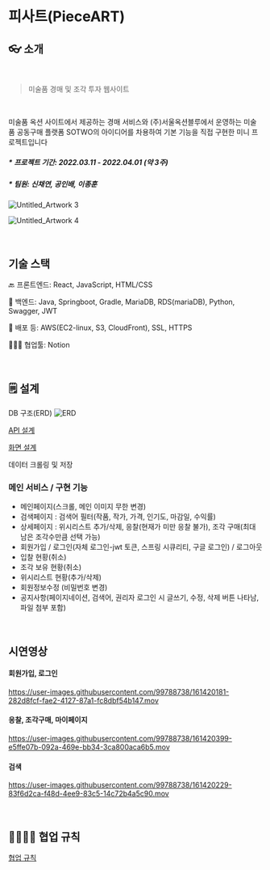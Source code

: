 # 피사트(PieceART)

## 👓 소개

<br>

> 미술품 경매 및 조각 투자 웹사이트
<br>

미술품 옥션 사이트에서 제공하는 경매 서비스와 (주)서울옥션블루에서 운영하는 미술품 공동구매 플랫폼 SOTWO의 아이디어를 차용하여 기본 기능을 직접 구현한 미니 프로젝트입니다

##### * 프로젝트 기간: 2022.03.11 - 2022.04.01 (약 3주)
##### * 팀원: 신채연, 공인배, 이종훈


![Untitled_Artwork 3](https://user-images.githubusercontent.com/99788738/161419579-4c364267-f288-4938-bdab-bb00472598be.jpg)

![Untitled_Artwork 4](https://user-images.githubusercontent.com/99788738/161419585-5f9f80ad-5bfd-4c16-95d1-3180875d00f8.jpg)


<br>

## 기술 스택

🔙 프론트엔드: React, JavaScript, HTML/CSS

📲 백엔드: Java, Springboot, Gradle, MariaDB, RDS(mariaDB), Python, Swagger, JWT

📃 배포 등: AWS(EC2-linux, S3, CloudFront), SSL, HTTPS

👨‍👨‍👧  협업툴: Notion

<br>

## 🗒 설계

DB 구조(ERD)
![ERD](https://user-images.githubusercontent.com/99788738/161421512-bfe5b98e-1db3-4636-b77f-9be1e2d37f4e.png)

<a href="https://github.com/botonger/pieceart_back/blob/main/doc/api.md">API 설계</a>

<a href="https://github.com/botonger/pieceart_back/blob/main/doc/frame.md">화면 설계</a>

데이터 크롤링 및 저장

### 메인 서비스 / 구현 기능

- 메인페이지(스크롤, 메인 이미지 무한 변경)
- 검색페이지 : 검색어 필터(작품, 작가, 가격, 인기도, 마감일, 수익률)
- 상세페이지 : 위시리스트 추가/삭제, 응찰(현재가 미만 응찰 불가), 조각 구매(최대 남은 조각수만큼 선택 가능)
- 회원가입 / 로그인(자체 로그인-jwt 토큰, 스프링 시큐리티, 구글 로그인) / 로그아웃
- 입찰 현황(취소)
- 조각 보유 현황(취소)
- 위시리스트 현황(추가/삭제)
- 회원정보수정 (비밀번호 변경)
- 공지사항(페이지네이션, 검색어, 권리자 로그인 시 글쓰기, 수정, 삭제 버튼 나타남, 파일 첨부 포함)

<br>

## 시연영상

#### 회원가입, 로그인

https://user-images.githubusercontent.com/99788738/161420181-282d8fcf-fae2-4127-87a1-fc8dbf54b147.mov

#### 응찰, 조각구매, 마이페이지

https://user-images.githubusercontent.com/99788738/161420399-e5ffe07b-092a-469e-bb34-3ca800aca6b5.mov

#### 검색

https://user-images.githubusercontent.com/99788738/161420229-83f6d2ca-f48d-4ee9-83c5-14c72b4a5c90.mov



<br>

## 👨‍👨‍👧‍👧 협업 규칙

<a href="https://github.com/botonger/pieceart_back/blob/main/doc/rules.md">협업 규칙</a>

